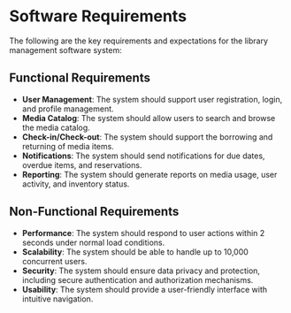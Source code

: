 # Software Requirements

The following are the key requirements and expectations for the library management software system:

## Functional Requirements
- **User Management**: The system should support user registration, login, and profile management.
- **Media Catalog**: The system should allow users to search and browse the media catalog.
- **Check-in/Check-out**: The system should support the borrowing and returning of media items.
- **Notifications**: The system should send notifications for due dates, overdue items, and reservations.
- **Reporting**: The system should generate reports on media usage, user activity, and inventory status.

## Non-Functional Requirements
- **Performance**: The system should respond to user actions within 2 seconds under normal load conditions.
- **Scalability**: The system should be able to handle up to 10,000 concurrent users.
- **Security**: The system should ensure data privacy and protection, including secure authentication and authorization mechanisms.
- **Usability**: The system should provide a user-friendly interface with intuitive navigation.


